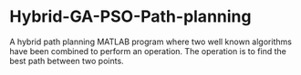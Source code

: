 # Hybrid-GA-PSO-Path-planning
A hybrid path planning MATLAB program where two well known algorithms have been combined to perform an operation. The operation is to find the best path between two points.
